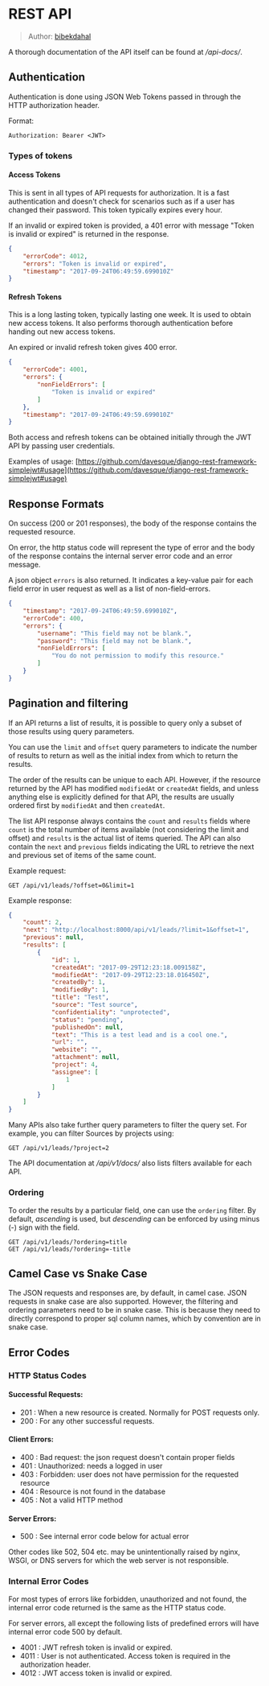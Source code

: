 # REST API

> Author: [bibekdahal](https://github.com/bibekdahal)

A thorough documentation of the API itself can be found at */api-docs/*.

## Authentication

Authentication is done using JSON Web Tokens passed in through the HTTP authorization header.

Format:

```
Authorization: Bearer <JWT>
```

### Types of tokens

#### Access Tokens

This is sent in all types of API requests for authorization. It is a fast authentication and doesn't check for scenarios such as if a user has changed their password. This token typically expires every hour.

If an invalid or expired token is provided, a 401 error with message "Token is invalid or expired" is returned in the response.

```json
{
    "errorCode": 4012,
    "errors": "Token is invalid or expired",
    "timestamp": "2017-09-24T06:49:59.699010Z"
}
```

#### Refresh Tokens

This is a long lasting token, typically lasting one week. It is used to obtain new access tokens. It also performs thorough authentication before handing out new access tokens.

An expired or invalid refresh token gives 400 error.

```json
{
    "errorCode": 4001,
    "errors": {
        "nonFieldErrors": [
            "Token is invalid or expired"
        ]
    },
    "timestamp": "2017-09-24T06:49:59.699010Z"
}
```

Both access and refresh tokens can be obtained initially through the JWT API by passing user credentials.

Examples of usage: [https://github.com/davesque/django-rest-framework-simplejwt#usage](https://github.com/davesque/django-rest-framework-simplejwt#usage)


## Response Formats

On success (200 or 201 responses), the body of the response contains the requested resource.

On error, the http status code will represent the type of error and the body of the response contains the internal server error code and an error message.

A json object `errors` is also returned. It indicates a key-value pair for each field error in user request as well as a list of non-field-errors.

```json
{
    "timestamp": "2017-09-24T06:49:59.699010Z",
	"errorCode": 400,
    "errors": {
        "username": "This field may not be blank.",
        "password": "This field may not be blank.",
    	"nonFieldErrors": [
            "You do not permission to modify this resource."
        ]
    }
}
```


## Pagination and filtering

If an API returns a list of results, it is possible to query only a subset of those results using query parameters.

You can use the `limit` and `offset` query parameters to indicate the number of results to return as well as the
initial index from which to return the results.

The order of the results can be unique to each API. However, if the resource returned by the API
has modified `modifiedAt` or `createdAt` fields, and unless anything else is explicitly defined for that
API, the results are usually ordered first by `modifiedAt` and then `createdAt`.

The list API response always contains the `count` and `results` fields where `count` is the total number
of items available (not considering the limit and offset) and `results` is the actual list of items queried.
The API can also contain the `next` and `previous` fields indicating the URL to retrieve the next and previous set of items of the same count.


Example request:

```
GET /api/v1/leads/?offset=0&limit=1

```

Example response:

```json
{
    "count": 2,
    "next": "http://localhost:8000/api/v1/leads/?limit=1&offset=1",
    "previous": null,
    "results": [
        {
            "id": 1,
            "createdAt": "2017-09-29T12:23:18.009158Z",
            "modifiedAt": "2017-09-29T12:23:18.016450Z",
            "createdBy": 1,
            "modifiedBy": 1,
            "title": "Test",
            "source": "Test source",
            "confidentiality": "unprotected",
            "status": "pending",
            "publishedOn": null,
            "text": "This is a test lead and is a cool one.",
            "url": "",
            "website": "",
            "attachment": null,
            "project": 4,
            "assignee": [
                1
            ]
        }
    ]
}
```

Many APIs also take further query parameters to filter the query set. For example, you can filter Sources by projects using:

```
GET /api/v1/leads/?project=2
```

The API documentation at */api/v1/docs/* also lists filters available for each API.

### Ordering

To order the results by a particular field, one can use the `ordering` filter. By default, *ascending* is used, but *descending* can be enforced by using minus (-) sign with the field.

```
GET /api/v1/leads/?ordering=title
GET /api/v1/leads/?ordering=-title
```

## Camel Case vs Snake Case

The JSON requests and responses are, by default, in camel case. JSON requests in snake case are also
supported. However, the filtering and ordering parameters need to be in snake case. This is because
they need to directly correspond to proper sql column names, which by convention are in snake case.

## Error Codes

### HTTP Status Codes

#### Successful Requests:

* 201 :	When a new resource is created. Normally for POST requests only.
* 200 :	For any other successful requests.

#### Client Errors:

* 400 :	Bad request: the json request doesn't contain proper fields
* 401 :	Unauthorized: needs a logged in user
* 403 :	Forbidden: user does not have permission for the requested resource
* 404 :	Resource is not found in the database
* 405 :	Not a valid HTTP method

#### Server Errors:
* 500 :	See internal error code below for actual error

Other codes like 502, 504 etc. may be unintentionally raised by nginx, WSGI, or DNS servers for which the web server is not responsible.

### Internal Error Codes

For most types of errors like forbidden, unauthorized and not found, the internal error code returned is the same as the HTTP status code.

For server errors, all except the following lists of predefined errors will have internal error code 500 by default.

* 4001 : JWT refresh token is invalid or expired.
* 4011 : User is not authenticated. Access token is required in the authorization header.
* 4012 : JWT access token is invalid or expired.
